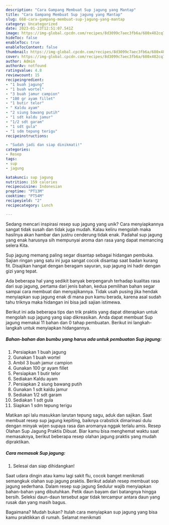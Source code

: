 ```yaml
---
description: "Cara Gampang Membuat Sup jagung yang Mantap"
title: "Cara Gampang Membuat Sup jagung yang Mantap"
slug: 668-cara-gampang-membuat-sup-jagung-yang-mantap
category: Uncategorized
date: 2023-01-23T12:51:07.541Z
image: https://img-global.cpcdn.com/recipes/8d3099c7aec3fb6a/680x482cq70/sup-jagung-foto-resep-utama.jpg
hideToc: false
enableToc: true
enableTocContent: false
thumbnail: https://img-global.cpcdn.com/recipes/8d3099c7aec3fb6a/680x482cq70/sup-jagung-foto-resep-utama.jpg
cover: https://img-global.cpcdn.com/recipes/8d3099c7aec3fb6a/680x482cq70/sup-jagung-foto-resep-utama.jpg
author: Admin
authorAv: notfound
ratingvalue: 4.8
reviewcount: 15
recipeingredient:
- "1 buah jagung"
- "1 buah wortel"
- "3 buah jamur campion"
- "100 gr ayam fillet"
- "1 butir telor"
- " Kaldu ayam"
- "2 siung bawang putih"
- "1 sdt kaldu jamur"
- "1/2 sdt garam"
- "1 sdt gula"
- "1 sdm tepung terigu"
recipeinstructions:

- "Sudah jadi dan siap dinikmati!"
categories:
- Resep
tags:
- sup
- jagung

katakunci: sup jagung 
nutrition: 159 calories
recipecuisine: Indonesian
preptime: "PT13M"
cooktime: "PT54M"
recipeyield: "2"
recipecategory: Lunch

---
```





Sedang mencari inspirasi resep sup jagung yang unik? Cara menyiapkannya sangat tidak susah dan tidak juga mudah. Kalau keliru mengolah maka hasilnya akan hambar dan justru cenderung tidak enak. Padahal sup jagung yang enak harusnya sih mempunyai aroma dan rasa yang dapat memancing selera Kita.





Sup jagung memang paling segar disantap sebagai hidangan pembuka. Sajian ringan yang satu ini juga sangat cocok disantap saat badan kurang fit. Disajikan hangat dengan beragam sayuran, sup jagung ini hadir dengan gizi yang tepat.

Ada beberapa hal yang sedikit banyak berpengaruh terhadap kualitas rasa dari sup jagung, pertama dari jenis bahan, kedua pemilihan bahan segar sampai cara membuat dan menyajikannya. Tidak usah pusing jika hendak menyiapkan sup jagung enak di mana pun kamu berada, karena asal sudah tahu triknya maka hidangan ini bisa jadi sajian istimewa.






Berikut ini ada beberapa tips dan trik praktis yang dapat diterapkan untuk mengolah sup jagung yang siap dikreasikan. Anda dapat membuat Sup jagung memakai 11 bahan dan 0 tahap pembuatan. Berikut ini langkah-langkah untuk menyiapkan hidangannya.

<!--inarticleads1-->

##### Bahan-bahan dan bumbu yang harus ada untuk pembuatan Sup jagung:

1. Persiapkan 1 buah jagung
1. Gunakan 1 buah wortel
1. Ambil 3 buah jamur campion
1. Gunakan 100 gr ayam fillet
1. Persiapkan 1 butir telor
1. Sediakan  Kaldu ayam
1. Persiapkan 2 siung bawang putih
1. Gunakan 1 sdt kaldu jamur
1. Sediakan 1/2 sdt garam
1. Sediakan 1 sdt gula
1. Siapkan 1 sdm tepung terigu


Matikan api lalu masukkan larutan tepung sagu, aduk dan sajikan. Saat membuat resep sup jagung kepiting, baiknya crabstick dimarinasi dulu dengan minyak wijen supaya rasa dan aromanya nggak terlalu amis. Resep Olahan Sup Jagung Praktis Dibuat. Biar kamu bisa menghemat waktu saat memasaknya, berikut beberapa resep olahan jagung praktis yang mudah dipraktikan. 

<!--inarticleads2-->

##### Cara memasak Sup jagung:


1. Selesai dan siap dihidangkan!

Saat udara dingin atau kamu lagi sakit flu, cocok banget menikmati semangkuk olahan sup jagung praktis. Berikut adalah resep membuat sop jagung sederhana. Dalam resep sup jagung Sedulur wajib menyiapkan bahan-bahan yang dibutuhkan. Petik daun bayam dari batangnya hingga bersih. Seleksi daun-daun tersebut agar tidak tercampur antara daun yang rusak dan yang masih bagus. 

Bagaimana? Mudah bukan? Itulah cara menyiapkan sup jagung yang bisa kamu praktikkan di rumah. Selamat menikmati
